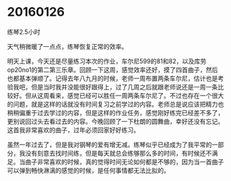 # 20160126

练琴2.5小时

天气稍微暖了一点点，练琴恢复正常的效率。

明天上课，今天还是尽量练习本次的作业，车尔尼599的81和82，以及库劳op20no1的第二第三乐章。回顾一下这周，感觉效率还好，摸了四首曲子，然后也都基本弹顺了。记得去年八九月的时候，老师一周布置两条车尔尼，估计也是考验我吧，但是当时我并没能很好跟得上，过了几周之后就跟老师说还是一周一条比较好。但从这周看来，感觉已经可以胜任一周两条车尔尼了。不过也存在一个很大的问题，就是这样的话就没有时间复习之前学过的内容。老师总是说应该把精力也稍稍偏重于过去学过的内容，但是这样的作业任务，感觉刚好练完已经差不多了，更别说回过头去看过去的内容。今晚回顾了一下杜朗的圆舞曲，幸好还没有忘记。这首我非常喜欢的曲子，过年必须回家好好练习。

虽然一年过去了，但是我对钢琴的爱有增无减。练琴似乎已经成为了我平常的一部分，我没有刻意去找时间练，但是每天就总会练够那么多的时间，有时候还不满足。当曲子非常喜欢的时候，真的觉得时间无论如何都是不够的，因为当一首曲子可以弹到畅快淋漓的感觉的时候，是任何事情都无法比拟的。